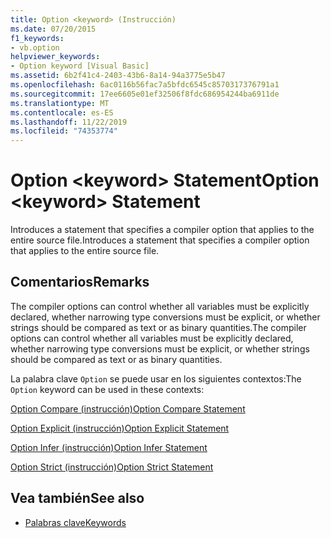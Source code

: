 ```yaml
---
title: Option <keyword> (Instrucción)
ms.date: 07/20/2015
f1_keywords:
- vb.option
helpviewer_keywords:
- Option keyword [Visual Basic]
ms.assetid: 6b2f41c4-2403-43b6-8a14-94a3775e5b47
ms.openlocfilehash: 6ac0116b56fac7a5bfdc6545c8570317376791a1
ms.sourcegitcommit: 17ee6605e01ef32506f8fdc686954244ba6911de
ms.translationtype: MT
ms.contentlocale: es-ES
ms.lasthandoff: 11/22/2019
ms.locfileid: "74353774"
---
```

# <a name="option-keyword-statement"></a><span data-ttu-id="e6ad8-102">Option \<keyword> Statement</span><span class="sxs-lookup"><span data-stu-id="e6ad8-102">Option \<keyword> Statement</span></span>
<span data-ttu-id="e6ad8-103">Introduces a statement that specifies a compiler option that applies to the entire source file.</span><span class="sxs-lookup"><span data-stu-id="e6ad8-103">Introduces a statement that specifies a compiler option that applies to the entire source file.</span></span>  
  
## <a name="remarks"></a><span data-ttu-id="e6ad8-104">Comentarios</span><span class="sxs-lookup"><span data-stu-id="e6ad8-104">Remarks</span></span>  
 <span data-ttu-id="e6ad8-105">The compiler options can control whether all variables must be explicitly declared, whether narrowing type conversions must be explicit, or whether strings should be compared as text or as binary quantities.</span><span class="sxs-lookup"><span data-stu-id="e6ad8-105">The compiler options can control whether all variables must be explicitly declared, whether narrowing type conversions must be explicit, or whether strings should be compared as text or as binary quantities.</span></span>  
  
 <span data-ttu-id="e6ad8-106">La palabra clave `Option` se puede usar en los siguientes contextos:</span><span class="sxs-lookup"><span data-stu-id="e6ad8-106">The `Option` keyword can be used in these contexts:</span></span>  
  
 [<span data-ttu-id="e6ad8-107">Option Compare (instrucción)</span><span class="sxs-lookup"><span data-stu-id="e6ad8-107">Option Compare Statement</span></span>](../../../visual-basic/language-reference/statements/option-compare-statement.md)  
  
 [<span data-ttu-id="e6ad8-108">Option Explicit (instrucción)</span><span class="sxs-lookup"><span data-stu-id="e6ad8-108">Option Explicit Statement</span></span>](../../../visual-basic/language-reference/statements/option-explicit-statement.md)  
  
 [<span data-ttu-id="e6ad8-109">Option Infer (instrucción)</span><span class="sxs-lookup"><span data-stu-id="e6ad8-109">Option Infer Statement</span></span>](../../../visual-basic/language-reference/statements/option-infer-statement.md)  
  
 [<span data-ttu-id="e6ad8-110">Option Strict (instrucción)</span><span class="sxs-lookup"><span data-stu-id="e6ad8-110">Option Strict Statement</span></span>](../../../visual-basic/language-reference/statements/option-strict-statement.md)  
  
## <a name="see-also"></a><span data-ttu-id="e6ad8-111">Vea también</span><span class="sxs-lookup"><span data-stu-id="e6ad8-111">See also</span></span>

- [<span data-ttu-id="e6ad8-112">Palabras clave</span><span class="sxs-lookup"><span data-stu-id="e6ad8-112">Keywords</span></span>](../../../visual-basic/language-reference/keywords/index.md)
